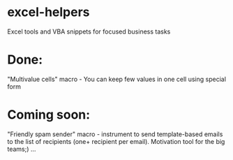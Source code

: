 # excel-helpers
Excel tools and VBA snippets for focused business tasks

Done:
============
"Multivalue cells" macro - You can keep few values in one cell using special form

Coming soon:
============
"Friendly spam sender" macro - instrument to send template-based emails to the list of recipients (one+ recipient per email). Motivation tool for the big teams;)
...
